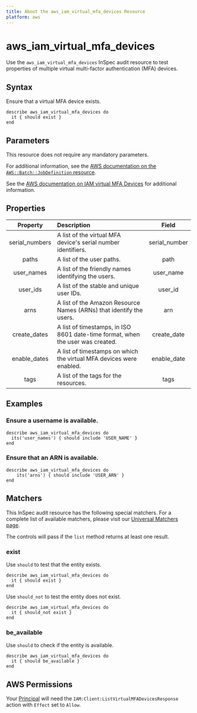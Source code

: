 ```yaml
---
title: About the aws_iam_virtual_mfa_devices Resource
platform: aws
---
```


# aws\_iam\_virtual\_mfa\_devices

Use the `aws_iam_virtual_mfa_devices` InSpec audit resource to test properties of multiple virtual multi-factor authentication (MFA) devices.


## Syntax

Ensure that a virtual MFA device exists.

    describe aws_iam_virtual_mfa_devices do
      it { should exist }
    end

## Parameters

This resource does not require any mandatory parameters.

For additional information, see the [AWS documentation on the `AWS::Batch::JobDefinition` resource](https://docs.aws.amazon.com/AWSCloudFormation/latest/UserGuide/aws-resource-batch-jobdefinition.html).


See the [AWS documentation on IAM virtual MFA Devices](https://docs.aws.amazon.com/AWSCloudFormation/latest/UserGuide/aws-resource-iam-virtualmfadevice.html) for additional information.

## Properties

| Property | Description | Field |
| :---: | :--- | :---: |
| serial_numbers | A list of the virtual MFA device's serial number identifiers. | serial_number |
| paths | A list of the user paths. | path |
| user_names | A list of the friendly names identifying the users. | user_name |
| user_ids | A list of the stable and unique user IDs. | user_id |
| arns | A list of the Amazon Resource Names (ARNs) that identify the users. | arn |
| create_dates | A list of timestamps, in ISO 8601 date-time format, when the user was created. | create_date |
| enable_dates | A list of timestamps on which the virtual MFA devices were enabled.  | enable_date |
| tags | A list of the tags for the resources. | tags |

## Examples

### Ensure a username is available.

    describe aws_iam_virtual_mfa_devices do
      its('user_names') { should include 'USER_NAME' }
    end

### Ensure that an ARN is available.

    describe aws_iam_virtual_mfa_devices do
        its('arns') { should include 'USER_ARN' }
    end

## Matchers

This InSpec audit resource has the following special matchers. For a complete list of available matchers, please visit our [Universal Matchers page](https://www.inspec.io/docs/reference/matchers/).

The controls will pass if the `list` method returns at least one result.

### exist

Use `should` to test that the entity exists.

    describe aws_iam_virtual_mfa_devices do
      it { should exist }
    end

Use `should_not` to test the entity does not exist.

    describe aws_iam_virtual_mfa_devices do
      it { should_not exist }
    end

### be_available

Use `should` to check if the entity is available.

    describe aws_iam_virtual_mfa_devices do
      it { should be_available }
    end

## AWS Permissions

Your [Principal](https://docs.aws.amazon.com/IAM/latest/UserGuide/intro-structure.html#intro-structure-principal) will need the `IAM:Client:ListVirtualMFADevicesResponse` action with `Effect` set to `Allow`.
